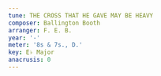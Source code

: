 ```yaml
---
tune: THE CROSS THAT HE GAVE MAY BE HEAVY
composer: Ballington Booth
arranger: F. E. B.
year: '-'
meter: '8s & 7s., D.'
key: E♭ Major
anacrusis: 0
---
```

